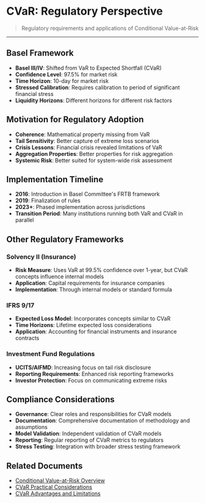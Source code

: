# CVaR: Regulatory Perspective

> Regulatory requirements and applications of Conditional Value-at-Risk

---

## Basel Framework

* **Basel III/IV**: Shifted from VaR to Expected Shortfall (CVaR)
* **Confidence Level**: 97.5% for market risk
* **Time Horizon**: 10-day for market risk
* **Stressed Calibration**: Requires calibration to period of significant financial stress
* **Liquidity Horizons**: Different horizons for different risk factors

## Motivation for Regulatory Adoption

* **Coherence**: Mathematical property missing from VaR
* **Tail Sensitivity**: Better capture of extreme loss scenarios
* **Crisis Lessons**: Financial crisis revealed limitations of VaR
* **Aggregation Properties**: Better properties for risk aggregation
* **Systemic Risk**: Better suited for system-wide risk assessment

## Implementation Timeline

* **2016**: Introduction in Basel Committee's FRTB framework
* **2019**: Finalization of rules
* **2023+**: Phased implementation across jurisdictions
* **Transition Period**: Many institutions running both VaR and CVaR in parallel

## Other Regulatory Frameworks

### Solvency II (Insurance)

* **Risk Measure**: Uses VaR at 99.5% confidence over 1-year, but CVaR concepts influence internal models
* **Application**: Capital requirements for insurance companies
* **Implementation**: Through internal models or standard formula

### IFRS 9/17

* **Expected Loss Model**: Incorporates concepts similar to CVaR
* **Time Horizons**: Lifetime expected loss considerations
* **Application**: Accounting for financial instruments and insurance contracts

### Investment Fund Regulations

* **UCITS/AIFMD**: Increasing focus on tail risk disclosure
* **Reporting Requirements**: Enhanced risk reporting frameworks
* **Investor Protection**: Focus on communicating extreme risks

## Compliance Considerations

* **Governance**: Clear roles and responsibilities for CVaR models
* **Documentation**: Comprehensive documentation of methodology and assumptions
* **Model Validation**: Independent validation of CVaR models
* **Reporting**: Regular reporting of CVaR metrics to regulators
* **Stress Testing**: Integration with broader stress testing framework

## Related Documents

* [Conditional Value-at-Risk Overview](../conditional-value-at-risk.md)
* [CVaR Practical Considerations](./cvar-practical-considerations.md)
* [CVaR Advantages and Limitations](./cvar-advantages-limitations.md)